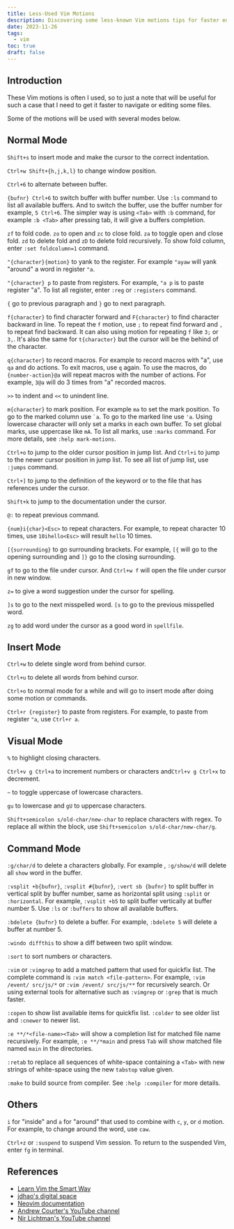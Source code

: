 ```yaml
---
title: Less-Used Vim Motions
description: Discovering some less-known Vim motions tips for faster editing.
date: 2023-11-26
tags:
  - vim
toc: true
draft: false
---
```


## Introduction

These Vim motions is often I used, so to just a note that will be useful for
such a case that I need to get it faster to navigate or editing some files.

Some of the motions will be used with several modes below.

## Normal Mode

`Shift+s` to insert mode and make the cursor to the correct indentation.

`Ctrl+w Shift+{h,j,k,l}` to change window position.

`Ctrl+6` to alternate between buffer.

`{bufnr} Ctrl+6` to switch buffer with buffer number. Use `:ls` command to list
all available buffers. And to switch the buffer, use the buffer number for
example, `5 Ctrl+6`. The simpler way is using `<Tab>` with `:b` command, for
example `:b <Tab>` after pressing tab, it will give a buffers completion.

`zf` to fold code. `zo` to open and `zc` to close fold. `za` to toggle open and
close fold. `zd` to delete fold and `zD` to delete fold recursively. To show
fold column, enter `:set foldcolumn=1` command.

`"{character}{motion}` to yank to the register. For example `"ayaw` will yank
"around" a word in register `"a`.

`"{character} p` to paste from registers. For example, `"a p` is to paste
register "a". To list all register, enter `:reg` or `:registers` command.

`{` go to previous paragraph and `}` go to next paragraph.

`f{character}` to find character forward and `F{character}` to find character
backward in line. To repeat the `f` motion, use `;` to repeat find forward and
`,` to repeat find backward. It can also using motion for repeating `f` like
`3;` or `3,`. It's also the same for `t{character}` but the cursor will be the
behind of the character.

`q{character}` to record macros. For example to record macros with "a", use
`qa` and do actions. To exit macros, use `q` again. To use the macros, do
`{number-action}@a` will repeat macros with the number of actions. For
example, `3@a` will do 3 times from "a" recorded macros.

`>>` to indent and `<<` to unindent line.

`m{character}` to mark position. For example `ma` to set the mark position. To
go to the marked column use `` `a ``. To go to the marked line use `'a`.
Using lowercase character will only set a marks in each own buffer. To set
global marks, use uppercase like `mA`. To list all marks, use `:marks` command.
For more details, see `:help mark-motions`.

`Ctrl+o` to jump to the older cursor position in jump list. And `Ctrl+i` to jump
to the newer cursor position in jump list. To see all list of jump list, use
`:jumps` command.

`Ctrl+]` to jump to the definition of the keyword or to the file that has
references under the cursor.

`Shift+k` to jump to the documentation under the cursor.

`@:` to repeat previous command.

`{num}i{char}<Esc>` to repeat characters. For example, to repeat character 10
times, use `10ihello<Esc>` will result `hello` 10 times.

`[{surrounding}` to go surrounding brackets. For example, `[{` will go to the
opening surrounding and `]}` go to the closing surrounding.

`gf` to go to the file under cursor. And `Ctrl+w f` will open the file under
cursor in new window.

`z=` to give a word suggestion under the cursor for spelling.

`]s` to go to the next misspelled word. `[s` to go to the previous misspelled
word.

`zg` to add word under the cursor as a good word in `spellfile`.

## Insert Mode

`Ctrl+w` to delete single word from behind cursor.

`Ctrl+u` to delete all words from behind cursor.

`Ctrl+o` to normal mode for a while and will go to insert mode after doing some
motion or commands.

`Ctrl+r {register}` to paste from registers. For example, to paste from
register `"a`, use `Ctrl+r a`.

## Visual Mode

`%` to highlight closing characters.

`Ctrl+v g Ctrl+a` to increment numbers or characters and`Ctrl+v g Ctrl+x` to
decrement.

`~` to toggle uppercase of lowercase characters.

`gu` to lowercase and `gU` to uppercase characters.

`Shift+semicolon s/old-char/new-char` to replace characters with regex. To
replace all within the block, use `Shift+semicolon s/old-char/new-char/g`.

## Command Mode

`:g/char/d` to delete a characters globally. For example , `:g/show/d` will
delete all `show` word in the buffer.

`:vsplit +b{bufnr}`, `:vsplit #{bufnr}`, `:vert sb {bufnr}` to split buffer in
vertical split by buffer number, same as horizontal split using `:split` or
`:horizontal`. For example, `:vsplit +b5` to split buffer vertically at buffer
number 5. Use `:ls` or `:buffers` to show all available buffers.

`:bdelete {bufnr}` to delete a buffer. For example, `:bdelete 5` will delete a
buffer at number 5.

`:windo diffthis` to show a diff between two split window.

`:sort` to sort numbers or characters.

`:vim` or `:vimgrep` to add a matched pattern that used for quickfix list.
The complete command is  `:vim match <file-pattern>`. For example,
`:vim /event/ src/js/*` or `:vim /event/ src/js/**` for recursively search. Or
using external tools for alternative such as `:vimgrep` or `:grep` that is
much faster.

`:copen` to show list available items for quickfix list. `:colder` to see
older list and `:cnewer` to newer list.

`:e **/*<file-name><Tab>` will show a completion list for matched file name
recursively. For example, `:e **/*main` and press `Tab` will show matched file
named `main` in the directories.

`:retab` to replace all sequences of white-space containing a `<Tab>` with new
strings of white-space using the new `tabstop` value given.

`:make` to build source from compiler. See `:help :compiler` for more details.

## Others

`i` for "inside" and `a` for "around" that used to combine with
`c`, `y`, or `d` motion. For example, to change around the word, use `caw`.

`Ctrl+z` or `:suspend` to suspend Vim session. To return to the suspended Vim,
enter `fg` in terminal.

## References

- [Learn Vim the Smart Way](https://learnvim.irian.to/)
- [jdhao's digital space](https://jdhao.github.io/)
- [Neovim documentation](https://neovim.io/doc/)
- [Andrew Courter's YouTube channel](https://www.youtube.com/@ascourter)
- [Nir Lichtman's YouTube channel](https://www.youtube.com/@nirlichtman)
